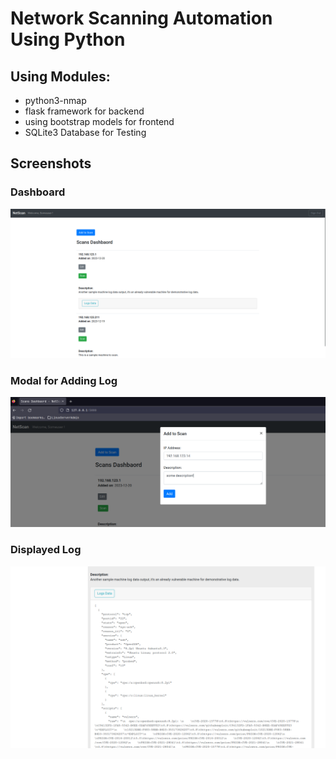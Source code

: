 # Network Scanning Automation Using Python

## Using Modules:
 
 - python3-nmap
 - flask framework for backend
 - using bootstrap models for frontend
 - SQLite3 Database for Testing

## Screenshots

### Dashboard

![img01](https://raw.githubusercontent.com/oreximus/netscan_project/a27723f522ac886d5eab49cf32d0abb0bfaf39e9/imgs/netscan/img01.png)

### Modal for Adding Log

![img02](https://raw.githubusercontent.com/oreximus/netscan_project/a27723f522ac886d5eab49cf32d0abb0bfaf39e9/imgs/netscan/img02.png)

### Displayed Log

![img03](https://raw.githubusercontent.com/oreximus/netscan_project/a27723f522ac886d5eab49cf32d0abb0bfaf39e9/imgs/netscan/img03.png)
